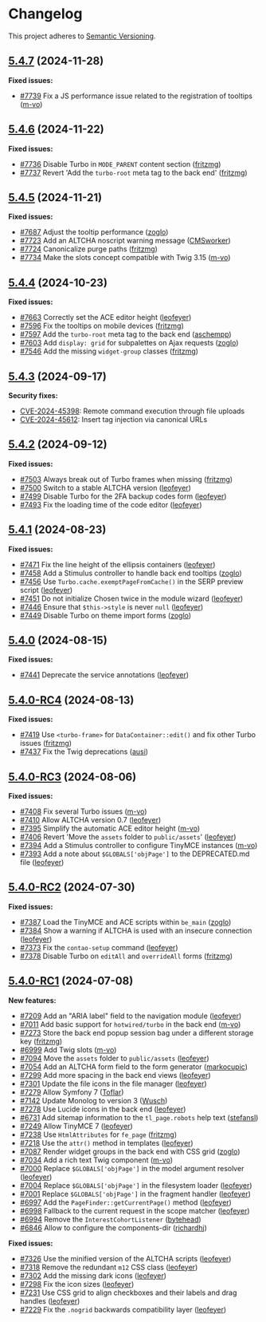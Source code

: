 # Changelog

This project adheres to [Semantic Versioning].

## [5.4.7] (2024-11-28)

**Fixed issues:**

- [#7739] Fix a JS performance issue related to the registration of tooltips ([m-vo])

## [5.4.6] (2024-11-22)

**Fixed issues:**

- [#7736] Disable Turbo in `MODE_PARENT` content section ([fritzmg])
- [#7737] Revert 'Add the `turbo-root` meta tag to the back end' ([fritzmg])

## [5.4.5] (2024-11-21)

**Fixed issues:**

- [#7687] Adjust the tooltip performance ([zoglo])
- [#7723] Add an ALTCHA noscript warning message ([CMSworker])
- [#7724] Canonicalize purge paths ([fritzmg])
- [#7734] Make the slots concept compatible with Twig 3.15 ([m-vo])

## [5.4.4] (2024-10-23)

**Fixed issues:**

- [#7663] Correctly set the ACE editor height ([leofeyer])
- [#7596] Fix the tooltips on mobile devices ([fritzmg])
- [#7597] Add the `turbo-root` meta tag to the back end ([aschempp])
- [#7603] Add `display: grid` for subpalettes on Ajax requests ([zoglo])
- [#7546] Add the missing `widget-group` classes ([fritzmg])

## [5.4.3] (2024-09-17)

**Security fixes:**

- [CVE-2024-45398]: Remote command execution through file uploads
- [CVE-2024-45612]: Insert tag injection via canonical URLs

## [5.4.2] (2024-09-12)

**Fixed issues:**

- [#7503] Always break out of Turbo frames when missing ([fritzmg])
- [#7500] Switch to a stable ALTCHA version ([leofeyer])
- [#7499] Disable Turbo for the 2FA backup codes form ([leofeyer])
- [#7493] Fix the loading time of the code editor ([leofeyer])

## [5.4.1] (2024-08-23)

**Fixed issues:**

- [#7471] Fix the line height of the ellipsis containers ([leofeyer])
- [#7458] Add a Stimulus controller to handle back end tooltips  ([zoglo])
- [#7456] Use `Turbo.cache.exemptPageFromCache()` in the SERP preview script ([leofeyer])
- [#7451] Do not initialize Chosen twice in the module wizard ([leofeyer])
- [#7446] Ensure that `$this->style` is never `null` ([leofeyer])
- [#7449] Disable Turbo on theme import forms ([zoglo])

## [5.4.0] (2024-08-15)

**Fixed issues:**

- [#7441] Deprecate the service annotations ([leofeyer])

## [5.4.0-RC4] (2024-08-13)

**Fixed issues:**

- [#7419] Use `<turbo-frame>` for `DataContainer::edit()` and fix other Turbo issues ([fritzmg])
- [#7437] Fix the Twig deprecations ([ausi])

## [5.4.0-RC3] (2024-08-06)

**Fixed issues:**

- [#7408] Fix several Turbo issues ([m-vo])
- [#7410] Allow ALTCHA version 0.7 ([leofeyer])
- [#7395] Simplify the automatic ACE editor height ([m-vo])
- [#7406] Revert 'Move the `assets` folder to `public/assets`' ([leofeyer])
- [#7394] Add a Stimulus controller to configure TinyMCE instances ([m-vo])
- [#7393] Add a note about `$GLOBALS['objPage']` to the DEPRECATED.md file ([leofeyer])

## [5.4.0-RC2] (2024-07-30)

**Fixed issues:**

- [#7387] Load the TinyMCE and ACE scripts within `be_main` ([zoglo])
- [#7384] Show a warning if ALTCHA is used with an insecure connection ([leofeyer])
- [#7373] Fix the `contao-setup` command ([leofeyer])
- [#7378] Disable Turbo on `editAll` and `overrideAll` forms ([fritzmg])

## [5.4.0-RC1] (2024-07-08)

**New features:**

- [#7209] Add an "ARIA label" field to the navigation module ([leofeyer])
- [#7011] Add basic support for `hotwired/turbo` in the back end ([m-vo])
- [#7273] Store the back end popup session bag under a different storage key ([fritzmg])
- [#6999] Add Twig slots ([m-vo])
- [#7094] Move the `assets` folder to `public/assets` ([leofeyer])
- [#7054] Add an ALTCHA form field to the form generator ([markocupic])
- [#7299] Add more spacing in the back end views ([leofeyer])
- [#7301] Update the file icons in the file manager ([leofeyer])
- [#7279] Allow Symfony 7 ([Toflar])
- [#7142] Update Monolog to version 3 ([Wusch])
- [#7278] Use Lucide icons in the back end ([leofeyer])
- [#6731] Add sitemap information to the `tl_page.robots` help text ([stefansl])
- [#7249] Allow TinyMCE 7 ([leofeyer])
- [#7238] Use `HtmlAttributes` for `fe_page` ([fritzmg])
- [#7218] Use the `attr()` method in templates ([leofeyer])
- [#7087] Render widget groups in the back end with CSS grid ([zoglo])
- [#7034] Add a rich text Twig component ([m-vo])
- [#7000] Replace `$GLOBALS['objPage']` in the model argument resolver ([leofeyer])
- [#7004] Replace `$GLOBALS['objPage']` in the filesystem loader ([leofeyer])
- [#7001] Replace `$GLOBALS['objPage']` in the fragment handler ([leofeyer])
- [#6997] Add the `PageFinder::getCurrentPage()` method ([leofeyer])
- [#6998] Fallback to the current request in the scope matcher ([leofeyer])
- [#6994] Remove the `InterestCohortListener` ([bytehead])
- [#6846] Allow to configure the components-dir ([richardhj])

**Fixed issues:**

- [#7326] Use the minified version of the ALTCHA scripts ([leofeyer])
- [#7318] Remove the redundant `m12` CSS class ([leofeyer])
- [#7302] Add the missing dark icons ([leofeyer])
- [#7298] Fix the icon sizes ([leofeyer])
- [#7231] Use CSS grid to align checkboxes and their labels and drag handles ([leofeyer])
- [#7229] Fix the `.nogrid` backwards compatibility layer ([leofeyer])

[Semantic Versioning]: https://semver.org/spec/v2.0.0.html
[5.4.7]: https://github.com/contao/contao/releases/tag/5.4.7
[5.4.6]: https://github.com/contao/contao/releases/tag/5.4.6
[5.4.5]: https://github.com/contao/contao/releases/tag/5.4.5
[5.4.4]: https://github.com/contao/contao/releases/tag/5.4.4
[5.4.3]: https://github.com/contao/contao/releases/tag/5.4.3
[5.4.2]: https://github.com/contao/contao/releases/tag/5.4.2
[5.4.1]: https://github.com/contao/contao/releases/tag/5.4.1
[5.4.0]: https://github.com/contao/contao/releases/tag/5.4.0
[5.4.0-RC4]: https://github.com/contao/contao/releases/tag/5.4.0-RC4
[5.4.0-RC3]: https://github.com/contao/contao/releases/tag/5.4.0-RC3
[5.4.0-RC2]: https://github.com/contao/contao/releases/tag/5.4.0-RC2
[5.4.0-RC1]: https://github.com/contao/contao/releases/tag/5.4.0-RC1
[CVE-2024-45398]: https://github.com/contao/contao/security/advisories/GHSA-vm6r-j788-hjh5
[CVE-2024-45612]: https://github.com/contao/contao/security/advisories/GHSA-2xpq-xp6c-5mgj
[aschempp]: https://github.com/aschempp
[ausi]: https://github.com/ausi
[bytehead]: https://github.com/bytehead
[CMSworker]: https://github.com/CMSworker
[fritzmg]: https://github.com/fritzmg
[leofeyer]: https://github.com/leofeyer
[m-vo]: https://github.com/m-vo
[markocupic]: https://github.com/markocupic
[richardhj]: https://github.com/richardhj
[stefansl]: https://github.com/stefansl
[Toflar]: https://github.com/Toflar
[Wusch]: https://github.com/Wusch
[zoglo]: https://github.com/zoglo
[#6731]: https://github.com/contao/contao/pull/6731
[#6846]: https://github.com/contao/contao/pull/6846
[#6994]: https://github.com/contao/contao/pull/6994
[#6997]: https://github.com/contao/contao/pull/6997
[#6998]: https://github.com/contao/contao/pull/6998
[#6999]: https://github.com/contao/contao/pull/6999
[#7000]: https://github.com/contao/contao/pull/7000
[#7001]: https://github.com/contao/contao/pull/7001
[#7004]: https://github.com/contao/contao/pull/7004
[#7011]: https://github.com/contao/contao/pull/7011
[#7034]: https://github.com/contao/contao/pull/7034
[#7054]: https://github.com/contao/contao/pull/7054
[#7087]: https://github.com/contao/contao/pull/7087
[#7094]: https://github.com/contao/contao/pull/7094
[#7142]: https://github.com/contao/contao/pull/7142
[#7209]: https://github.com/contao/contao/pull/7209
[#7218]: https://github.com/contao/contao/pull/7218
[#7229]: https://github.com/contao/contao/pull/7229
[#7231]: https://github.com/contao/contao/pull/7231
[#7238]: https://github.com/contao/contao/pull/7238
[#7249]: https://github.com/contao/contao/pull/7249
[#7273]: https://github.com/contao/contao/pull/7273
[#7278]: https://github.com/contao/contao/pull/7278
[#7279]: https://github.com/contao/contao/pull/7279
[#7298]: https://github.com/contao/contao/pull/7298
[#7299]: https://github.com/contao/contao/pull/7299
[#7301]: https://github.com/contao/contao/pull/7301
[#7302]: https://github.com/contao/contao/pull/7302
[#7318]: https://github.com/contao/contao/pull/7318
[#7326]: https://github.com/contao/contao/pull/7326
[#7373]: https://github.com/contao/contao/pull/7373
[#7378]: https://github.com/contao/contao/pull/7378
[#7384]: https://github.com/contao/contao/pull/7384
[#7387]: https://github.com/contao/contao/pull/7387
[#7393]: https://github.com/contao/contao/pull/7393
[#7394]: https://github.com/contao/contao/pull/7394
[#7395]: https://github.com/contao/contao/pull/7395
[#7406]: https://github.com/contao/contao/pull/7406
[#7408]: https://github.com/contao/contao/pull/7408
[#7410]: https://github.com/contao/contao/pull/7410
[#7419]: https://github.com/contao/contao/pull/7419
[#7437]: https://github.com/contao/contao/pull/7437
[#7441]: https://github.com/contao/contao/pull/7441
[#7446]: https://github.com/contao/contao/pull/7446
[#7449]: https://github.com/contao/contao/pull/7449
[#7451]: https://github.com/contao/contao/pull/7451
[#7456]: https://github.com/contao/contao/pull/7456
[#7458]: https://github.com/contao/contao/pull/7458
[#7471]: https://github.com/contao/contao/pull/7471
[#7493]: https://github.com/contao/contao/pull/7493
[#7499]: https://github.com/contao/contao/pull/7499
[#7500]: https://github.com/contao/contao/pull/7500
[#7503]: https://github.com/contao/contao/pull/7503
[#7546]: https://github.com/contao/contao/pull/7546
[#7596]: https://github.com/contao/contao/pull/7596
[#7597]: https://github.com/contao/contao/pull/7597
[#7603]: https://github.com/contao/contao/pull/7603
[#7663]: https://github.com/contao/contao/pull/7663
[#7687]: https://github.com/contao/contao/pull/7687
[#7723]: https://github.com/contao/contao/pull/7723
[#7724]: https://github.com/contao/contao/pull/7724
[#7734]: https://github.com/contao/contao/pull/7734
[#7736]: https://github.com/contao/contao/pull/7736
[#7737]: https://github.com/contao/contao/pull/7737
[#7739]: https://github.com/contao/contao/pull/7739
